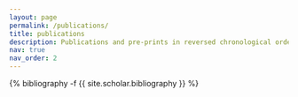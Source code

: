 ```yaml
---
layout: page
permalink: /publications/
title: publications
description: Publications and pre-prints in reversed chronological order.
nav: true
nav_order: 2
---
```

<!-- _pages/publications.md -->
<div class="publications">

{% bibliography -f {{ site.scholar.bibliography }} %}

</div>
